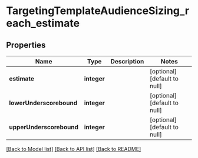 # TargetingTemplateAudienceSizing_reach_estimate

## Properties
Name | Type | Description | Notes
------------ | ------------- | ------------- | -------------
**estimate** | **integer** |  | [optional] [default to null]
**lowerUnderscorebound** | **integer** |  | [optional] [default to null]
**upperUnderscorebound** | **integer** |  | [optional] [default to null]

[[Back to Model list]](../README.md#documentation-for-models) [[Back to API list]](../README.md#documentation-for-api-endpoints) [[Back to README]](../README.md)


